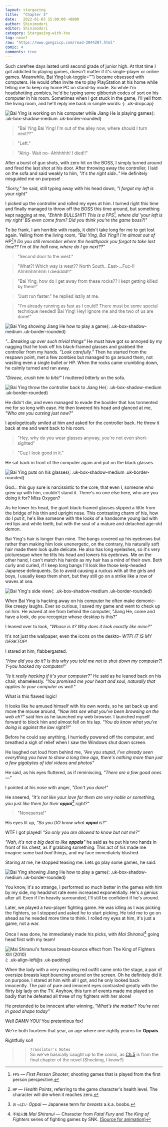 ```yaml
---
layout: stargazing
title:  "Chapter 3"
date:   2022-01-03 15:00:00 +0800
author: Shinimodori
editor: Shinimodori
category: Stargazing-with-You
tag: novel
raw: "https://www.gongzicp.com/read-2044287.html"
comic: 4
comments: true
---
```


Such carefree days lasted until second grade of junior high. At that time I got addicted to playing games, doesn't matter if it's single-player or online games. Meanwhile, [Bai Ying](#bai-ying){:uk-toggle=""} became obsessed with computers. He would often invite me to play PlayStation at his home while telling me to keep my home PC on stand-by mode. So while I'm headshotting zombies, he'd be typing some gibberish codes of sort on his computer in his room. Sometimes when I got stuck in the game, I'll yell from the living room, and he'll reply me back in simple words:
{: .uk-dropcap}

![Bai Ying is working on his computer while Jiang He is playing games](/assets/img/stargazing/ch3-3.jpg){: .uk-box-shadow-medium .uk-border-rounded}

> "Bai Ying Bai Ying! I'm out of the alley now, where should I turn next??"

> "Left."

> "Alrig- Wait no- Ahhhhhh! I died!!"

After a burst of gun shots, with zero hit on the BOSS, I simply turned around and fired the last shot at his door. After throwing away the controller, I laid on the sofa and said weakly to him, *"It's the right side.."* He definitely misguided me on purpose!

*"Sorry,"* he said, still typing away with his head down, *"I forgot my left is your right"*

I picked up the controller and rolled my eyes at him. I turned right this time and finally managed to throw off the BOSS this time around, but something kept nagging at me, *"Ehhhh BULLSHIT! This is a FPS[^FPS], where did 'your left is my right' BS even come from? Did you think you're the game boss?!"*

[^FPS]: `FPS` — *First Person Shooter*, shooting games that is played from the first person perspective.

<div class="uk-text-center uk-margin uk-blend-overlay"><span uk-icon="icon: more; ratio: 2"></span></div>

To be frank, I am horrible with roads, it didn't take long for me to get lost again. Yelling from the living room, *"Bai Ying, Bai Ying!! I'm almost out of HP[^HP]!! Do you still remember where the healthpack you forgot to take last time?? I'm at the hall now, where do I go next??"*

[^HP]: `HP` — *Health Points*, referring to the game character's health level. The character will die when it reaches zero.

> "Second door to the west."

> "What?! Which way is west?? North South.. East-...Fuc-!! Ahhhhhhhhhh I diedddd!!"

> "Bai Ying, how do I get away from these rocks?? I kept getting killed by them!"

> "Just run faster." he replied lazily at me.

> "I'm already running as fast as I could!! There must be some special technique needed! Bai Ying! Hey! Ignore me and the two of us are done!"

![Bai Ying showing Jiang He how to play a game](/assets/img/stargazing/ch3-5.jpg){: .uk-box-shadow-medium .uk-border-rounded}

*"...Breaking up over such trivial things"* He must have got so annoyed by my nagging that he took off his black-framed glasses and grabbed the controller from my hands. *"Look carefully."* Then he started from the respawn point, met a few zombies but managed to go around them, not wasting even a single bullet or HP. When the rocks came crumbling down, he calmly turned and ran away.

*"Dieeee, crush him to bits!"* I muttered bitterly on the sofa.

![Bai Ying throw the controller back to Jiang He](/assets/img/stargazing/ch3-8.jpg){: .uk-box-shadow-medium .uk-border-rounded}

He didn't die, and even managed to evade the boulder that has tormented me for so long with ease. He then lowered his head and glanced at me, *"Who are you cursing just now?"*

I apologetically smiled at him and asked for the controller back. He threw it back at me and went back to his room. 

<div class="uk-text-center uk-margin uk-blend-overlay"><span uk-icon="icon: more; ratio: 2"></span></div>

> "Hey, why do you wear glasses anyway, you're not even short-sighted"

> "Cuz I look good in it."

He sat back in front of the computer again and put on the black glasses.

![Bai Ying puts on his glasses](/assets/img/stargazing/ch3-7.jpg){: .uk-box-shadow-medium .uk-border-rounded}

God... this guy sure is narcissistic to the core, that even I, someone who grew up with him, couldn't stand it. There's no one else here, who are you doing it for? Miss Oxygen?

As he lower his head, the giant black-framed glasses slipped a little from the bridge of his thin and upright nose. This contrasting charm of his, how do I put it, he's like someone with the looks of a handsome young lad with red lips and white teeth, but with the soul of a mature and detached age-old demon.

Bai Ying's hair is longer than mine. The bangs covered up his eyebrows but rather than making him look unenergetic, on the contrary, his naturally soft hair made them look quite delicate. He also has long eyelashes, so it's very picturesque when he tilts his head and lowers his eyebrows. Me on the other hand, I can't match his hairdo as my hair has a mind of their own. Both curly and curled, if I keep long bangs I'll look like those kelp-headed Japanese delinquents. So to avoid causing a ruckus with all the girls and boys, I usually keep them short, but they still go on a strike like a row of waves at sea.

![Bai Ying's side view](/assets/img/stargazing/ch3-6.jpg){: .uk-box-shadow-medium .uk-border-rounded}

When Bai Ying is hacking away on his computer he often make demonic-like creepy laughs. Ever so curious, I saved my game and went to check up on him. He waved at me from behind the computer, "Jiang He, come and have a look, do you recognize whose desktop is this?"

I leaned over to look, *"Whose is it? Why does it look exactly like mine?"*

It's not just the wallpaper, even the icons on the deskto- *WTF! IT IS MY DESKTOP!*

I stared at him, flabbergasted. 

*"How did you do it? Is this why you told me not to shut down my computer?! Y-you hacked my computer!"*

*"Is it really hacking if it's your computer?"* He said as he leaned back on his chair, shamelessly. *"You promised me your heart and soul, naturally that applies to your computer as well."*

What is this flawed logic!

It looks like he amused himself with his own words, so he sat back up and move the mouse around, *"Now lets see what you've been browsing on the web eh?"* said him as he launched my web browser. I launched myself forward to block him and almost fell on his lap. *"You do know what you're doing is against the law right?!"*

Before he could say anything, I hurriedly powered off the computer, and breathed a sigh of relief when I saw the Windows shut down screen.

He laughed out loud from behind me, *"Are you stupid, I've already seen everything you have to show a long time ago, there's nothing more than just a few gigabytes of idol videos and photos"*

He said, as his eyes fluttered, as if reminiscing, *"There are a few good ones—"*

I pointed at his nose with anger, *"Don't you dare!"*

He sneered, *"It's not like your love for them are very noble or something, you just like them for their **oppai**[^Oppai] right?"*

[^Oppai]: `おっぱい` *Oppai* — Japanese term for *breasts* a.k.a. boobs.
> "Nonesense!"

His eyes lit up, *"So you DO know what **oppai** is?"*

WTF I got played! *"So only you are allowed to know but not me?"*

*"Nah, it's not a big deal to like **oppais**"* he said as he put his two hands in front of his chest, as if grabbing something. This act of his made me imagine some bad <i>bad</i> things, and my face immediately blushed.

Staring at me, he stopped teasing me. Lets go play some games, he said.

![Bai Ying showing Jiang He how to play a game](/assets/img/stargazing/ch3-9.jpg){: .uk-box-shadow-medium .uk-border-rounded}

You know, it's so strange, I performed so much better in the games with him by my side, my headshot rate even increased exponentially. He's a genius after all. Even if I'm heavily surrounded, I'll still be confident if he's around.

Later, we played a two-player fighting game. He was idling as I was picking the fighters, so I stopped and asked he to start picking. He told me to go on ahead as he needed more time to think. I rolled my eyes at him, it's just a game, not a war.

Once I was done, he immediately made his picks, with *Mai Shiranui*[^Mai-Shiranui] going head first with my team!

[^Mai-Shiranui]: `不知火舞` *Mai Shiranui* — Character from *Fatal Fury* and *The King of Fighters* series of fighting games by SNK. [(Source for animation)](https://en.wikipedia.org/wiki/Mai_Shiranui)

![Mai Shiranui's famous breast-bounce effect from The King of Fighters XIII (2010)](https://upload.wikimedia.org/wikipedia/en/f/ff/MAI_KOFXIII_stance.gif){: .uk-align-left@s .uk-padding}

When the lady with a very revealing red outfit came onto the stage, a pair of oversize breasts kept bouncing around on the screen. Oh he definitely did it on purpose. I stared at him with all I got, and he only looked back innocently. The pair of pure and innocent eyes contrasted greatly with the flirty <i>big</i> lady on the TV. Anyhow, this turn of events made me played so badly that he defeated all three of my fighters with her alone!

He pretended to be innocent after winning, *"What's the matter? You're not in good shape today"*

Well *DAMN YOU!* You pretentious fox!

We're both fourteen that year, an age where one rightly yearns for **Oppais**.

Rightfully so!!


<div class="uk-text-center uk-margin uk-blend-overlay"><span uk-icon="icon: more; ratio: 2"></span></div>

>> `Translator's Notes`<br>
>> So we've basically caught up to the comic, as [Ch.5](https://manga.bilibili.com/mc30550/672270) is from the final chapter of the novel (Shocking, I know!!)